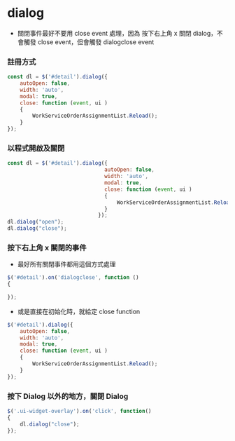 # dialog

- 關閉事件最好不要用 close event 處理，因為 按下右上角 x 關閉 dialog，不會觸發 close event，但會觸發 dialogclose event

### 註冊方式

```js
const dl = $('#detail').dialog({
    autoOpen: false,
    width: 'auto',
    modal: true,
    close: function (event, ui )
    {
        WorkServiceOrderAssignmentList.Reload();
    }
});
```

### 以程式開啟及關閉

```js
const dl = $('#detail').dialog({
                               autoOpen: false,
                               width: 'auto',
                               modal: true,
                               close: function (event, ui )
                               {
                                   WorkServiceOrderAssignmentList.Reload();
                               }
                             });
dl.dialog("open");
dl.dialog("close");
```

### 按下右上角 x 關閉的事件

- 最好所有關閉事件都用這個方式處理

```js
$('#detail').on('dialogclose', function ()
{
    
});
```

- 或是直接在初始化時，就給定 close function

```js
$('#detail').dialog({
    autoOpen: false,
    width: 'auto',
    modal: true,
    close: function (event, ui )
    {
        WorkServiceOrderAssignmentList.Reload();
    }
});
```


### 按下 Dialog 以外的地方，關閉 Dialog

```js
$('.ui-widget-overlay').on('click', function()
{
    dl.dialog("close");
});
```
